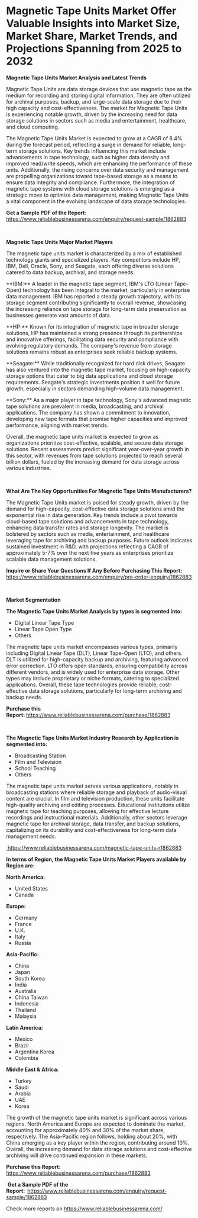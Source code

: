 <p><h1>Magnetic Tape Units Market Offer Valuable Insights into Market Size, Market Share, Market Trends, and Projections Spanning from 2025 to 2032</h1></p><p><strong>Magnetic Tape Units Market Analysis and Latest Trends</strong></p>
<p><p>Magnetic Tape Units are data storage devices that use magnetic tape as the medium for recording and storing digital information. They are often utilized for archival purposes, backup, and large-scale data storage due to their high capacity and cost-effectiveness. The market for Magnetic Tape Units is experiencing notable growth, driven by the increasing need for data storage solutions in sectors such as media and entertainment, healthcare, and cloud computing. </p><p>The Magnetic Tape Units Market is expected to grow at a CAGR of 8.4% during the forecast period, reflecting a surge in demand for reliable, long-term storage solutions. Key trends influencing this market include advancements in tape technology, such as higher data density and improved read/write speeds, which are enhancing the performance of these units. Additionally, the rising concerns over data security and management are propelling organizations toward tape-based storage as a means to ensure data integrity and compliance. Furthermore, the integration of magnetic tape systems with cloud storage solutions is emerging as a strategic move to optimize data management, making Magnetic Tape Units a vital component in the evolving landscape of data storage technologies.</p></p>
<p><strong>Get a Sample PDF of the Report:&nbsp;</strong> <a href="https://www.reliablebusinessarena.com/enquiry/request-sample/1862883?utm_campaign=2225&utm_medium=2&utm_source=Github&utm_content=ia&utm_term=19022025&utm_id=magnetic-tape-units">https://www.reliablebusinessarena.com/enquiry/request-sample/1862883</a></p>
<p>&nbsp;</p>
<p><strong>Magnetic Tape Units Major Market Players</strong></p>
<p><p>The magnetic tape units market is characterized by a mix of established technology giants and specialized players. Key competitors include HP, IBM, Dell, Oracle, Sony, and Seagate, each offering diverse solutions catered to data backup, archival, and storage needs.</p><p>**IBM:** A leader in the magnetic tape segment, IBM's LTO (Linear Tape-Open) technology has been integral to the market, particularly in enterprise data management. IBM has reported a steady growth trajectory, with its storage segment contributing significantly to overall revenue, showcasing the increasing reliance on tape storage for long-term data preservation as businesses generate vast amounts of data.</p><p>**HP:** Known for its integration of magnetic tape in broader storage solutions, HP has maintained a strong presence through its partnerships and innovative offerings, facilitating data security and compliance with evolving regulatory demands. The company's revenue from storage solutions remains robust as enterprises seek reliable backup systems.</p><p>**Seagate:** While traditionally recognized for hard disk drives, Seagate has also ventured into the magnetic tape market, focusing on high-capacity storage options that cater to big data applications and cloud storage requirements. Seagate's strategic investments position it well for future growth, especially in sectors demanding high-volume data management.</p><p>**Sony:** As a major player in tape technology, Sony's advanced magnetic tape solutions are prevalent in media, broadcasting, and archival applications. The company has shown a commitment to innovation, developing new tape formats that promise higher capacities and improved performance, aligning with market trends.</p><p>Overall, the magnetic tape units market is expected to grow as organizations prioritize cost-effective, scalable, and secure data storage solutions. Recent assessments predict significant year-over-year growth in this sector, with revenues from tape solutions projected to reach several billion dollars, fueled by the increasing demand for data storage across various industries.</p></p>
<p>&nbsp;</p>
<p><strong>What Are The Key Opportunities For Magnetic Tape Units Manufacturers?</strong></p>
<p><p>The Magnetic Tape Units market is poised for steady growth, driven by the demand for high-capacity, cost-effective data storage solutions amid the exponential rise in data generation. Key trends include a pivot towards cloud-based tape solutions and advancements in tape technology, enhancing data transfer rates and storage longevity. The market is bolstered by sectors such as media, entertainment, and healthcare leveraging tape for archiving and backup purposes. Future outlook indicates sustained investment in R&D, with projections reflecting a CAGR of approximately 5-7% over the next five years as enterprises prioritize scalable data management solutions.</p></p>
<p><strong>Inquire or Share Your Questions If Any Before Purchasing This Report:</strong> <a href="https://www.reliablebusinessarena.com/enquiry/pre-order-enquiry/1862883?utm_campaign=2225&utm_medium=2&utm_source=Github&utm_content=ia&utm_term=19022025&utm_id=magnetic-tape-units">https://www.reliablebusinessarena.com/enquiry/pre-order-enquiry/1862883</a></p>
<p>&nbsp;</p>
<p><strong>Market Segmentation</strong></p>
<p><strong>The Magnetic Tape Units Market Analysis by types is segmented into:</strong></p>
<p><ul><li>Digital Linear Tape Type</li><li>Linear Tape Open Type</li><li>Others</li></ul></p>
<p><p>The magnetic tape units market encompasses various types, primarily including Digital Linear Tape (DLT), Linear Tape-Open (LTO), and others. DLT is utilized for high-capacity backup and archiving, featuring advanced error correction. LTO offers open standards, ensuring compatibility across different vendors, and is widely used for enterprise data storage. Other types may include proprietary or niche formats, catering to specialized applications. Overall, these tape technologies provide reliable, cost-effective data storage solutions, particularly for long-term archiving and backup needs.</p></p>
<p><strong>Purchase this Report:&nbsp;</strong><a href="https://www.reliablebusinessarena.com/purchase/1862883?utm_campaign=2225&utm_medium=2&utm_source=Github&utm_content=ia&utm_term=19022025&utm_id=magnetic-tape-units">https://www.reliablebusinessarena.com/purchase/1862883</a></p>
<p>&nbsp;</p>
<p><strong>The Magnetic Tape Units Market Industry Research by Application is segmented into:</strong></p>
<p><ul><li>Broadcasting Station</li><li>Film and Television</li><li>School Teaching</li><li>Others</li></ul></p>
<p><p>The magnetic tape units market serves various applications, notably in broadcasting stations where reliable storage and playback of audio-visual content are crucial. In film and television production, these units facilitate high-quality archiving and editing processes. Educational institutions utilize magnetic tape for teaching purposes, allowing for effective lecture recordings and instructional materials. Additionally, other sectors leverage magnetic tape for archival storage, data transfer, and backup solutions, capitalizing on its durability and cost-effectiveness for long-term data management needs.</p></p>
<p><a href="https://www.reliablebusinessarena.com/magnetic-tape-units-r1862883?utm_campaign=2225&utm_medium=2&utm_source=Github&utm_content=ia&utm_term=19022025&utm_id=magnetic-tape-units">&nbsp;https://www.reliablebusinessarena.com/magnetic-tape-units-r1862883</a></p>
<p><strong>In terms of Region, the Magnetic Tape Units Market Players available by Region are:</strong></p>
<p>
    <p> <strong> North America: </strong>
        <ul>
            <li>United States</li>
            <li>Canada</li>
        </ul>
        </p> 
    <p> <strong> Europe: </strong>
        <ul>
            <li>Germany</li>
            <li>France</li>
            <li>U.K.</li>
            <li>Italy</li>
            <li>Russia</li>
        </ul>
        </p> 
    <p> <strong> Asia-Pacific: </strong>
        <ul>
            <li>China</li>
            <li>Japan</li>
            <li>South Korea</li>
            <li>India</li>
            <li>Australia</li>
            <li>China Taiwan</li>
            <li>Indonesia</li>
            <li>Thailand</li>
            <li>Malaysia</li>
        </ul>
        </p> 
    <p> <strong> Latin America: </strong>
        <ul>
            <li>Mexico</li>
            <li>Brazil</li>
            <li>Argentina Korea</li>
            <li>Colombia</li>
        </ul>
        </p> 
    <p> <strong> Middle East & Africa: </strong>
        <ul>
            <li>Turkey</li>
            <li>Saudi</li>
            <li>Arabia</li>
            <li>UAE</li>
            <li>Korea</li>
        </ul>
    </p>
    </p>
<p><p>The growth of the magnetic tape units market is significant across various regions. North America and Europe are expected to dominate the market, accounting for approximately 40% and 30% of the market share, respectively. The Asia-Pacific region follows, holding about 20%, with China emerging as a key player within the region, contributing around 10%. Overall, the increasing demand for data storage solutions and cost-effective archiving will drive continued expansion in these markets. </p></p>
<p><strong>Purchase this Report: </strong><a href="https://www.reliablebusinessarena.com/purchase/1862883?utm_campaign=2225&utm_medium=2&utm_source=Github&utm_content=ia&utm_term=19022025&utm_id=magnetic-tape-units">https://www.reliablebusinessarena.com/purchase/1862883</a></p>
<p>&nbsp;<strong>Get a Sample PDF of the Report:&nbsp;&nbsp;</strong><a href="https://www.reliablebusinessarena.com/enquiry/request-sample/1862883?utm_campaign=2225&utm_medium=2&utm_source=Github&utm_content=ia&utm_term=19022025&utm_id=magnetic-tape-units">https://www.reliablebusinessarena.com/enquiry/request-sample/1862883</a></p>
<p><strong></strong></p>
<p>Check more reports on <a href="https://www.reliablebusinessarena.com/?utm_campaign=2225&utm_medium=2&utm_source=Github&utm_content=ia&utm_term=19022025&utm_id=magnetic-tape-units">https://www.reliablebusinessarena.com/</a></p>